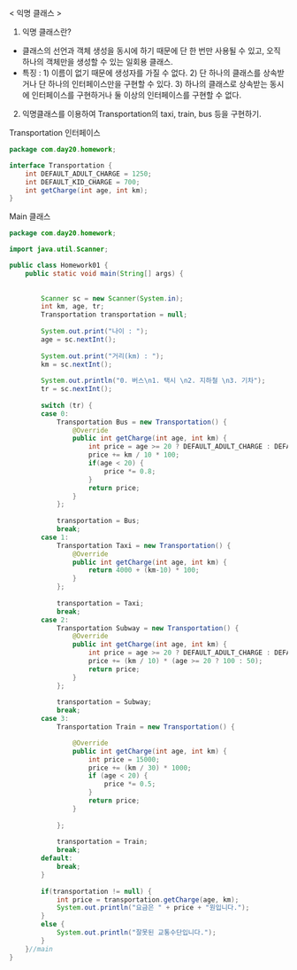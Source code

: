 < 익명 클래스 >

1. 익명 클래스란?
- 클래스의 선언과 객체 생성을 동시에 하기 때문에 단 한 번만 사용될 수 있고, 오직 하나의 객체만을 생성할 수 있는 일회용 클래스.
- 특징 : 
       1) 이름이 없기 때문에 생성자를 가질 수 없다.
       2) 단 하나의 클래스를 상속받거나 단 하나의 인터페이스만을 구현할 수 있다.
       3) 하나의 클래스로 상속받는 동시에 인터페이스를 구현하거나 둘 이상의 인터페이스를 구현할 수 없다.

2. 익명클래스를 이용하여 Transportation의 taxi, train, bus 등을 구현하기.

Transportation 인터페이스

```java
package com.day20.homework;

interface Transportation {
	int DEFAULT_ADULT_CHARGE = 1250;
	int DEFAULT_KID_CHARGE = 700;
	int getCharge(int age, int km);
}

```

Main 클래스

```java
package com.day20.homework;

import java.util.Scanner;

public class Homework01 {
	public static void main(String[] args) {
		
		
		Scanner sc = new Scanner(System.in);
		int km, age, tr;
		Transportation transportation = null;
		
		System.out.print("나이 : ");
		age = sc.nextInt();
		
		System.out.print("거리(km) : ");
		km = sc.nextInt();
		
		System.out.println("0. 버스\n1. 택시 \n2. 지하철 \n3. 기차");
		tr = sc.nextInt();
		
		switch (tr) {
		case 0:
			Transportation Bus = new Transportation() {
				@Override
				public int getCharge(int age, int km) {
					int price = age >= 20 ? DEFAULT_ADULT_CHARGE : DEFAULT_KID_CHARGE;
					price += km / 10 * 100;
					if(age < 20) {
						price *= 0.8;
					}
					return price;
				}
			};
			
			transportation = Bus;
			break;
		case 1:
			Transportation Taxi = new Transportation() {
				@Override
				public int getCharge(int age, int km) {
					return 4000 + (km-10) * 100;
				}
			};
			
			transportation = Taxi;
			break;
		case 2:
			Transportation Subway = new Transportation() {
				@Override
				public int getCharge(int age, int km) {
					int price = age >= 20 ? DEFAULT_ADULT_CHARGE : DEFAULT_KID_CHARGE;
					price += (km / 10) * (age >= 20 ? 100 : 50);
					return price;
				}
			};
			
			transportation = Subway;
			break;
		case 3:
			Transportation Train = new Transportation() {

				@Override
				public int getCharge(int age, int km) {
					int price = 15000;
					price += (km / 30) * 1000;
					if (age < 20) {
						price *= 0.5;
					}
					return price;
				}
				
			};
			
			transportation = Train;
			break;
		default:
			break;
		}
		
		if(transportation != null) {
			int price = transportation.getCharge(age, km);
			System.out.println("요금은 " + price + "원입니다.");
		}
		else {
			System.out.println("잘못된 교통수단입니다.");
		}
	}//main
}
```
